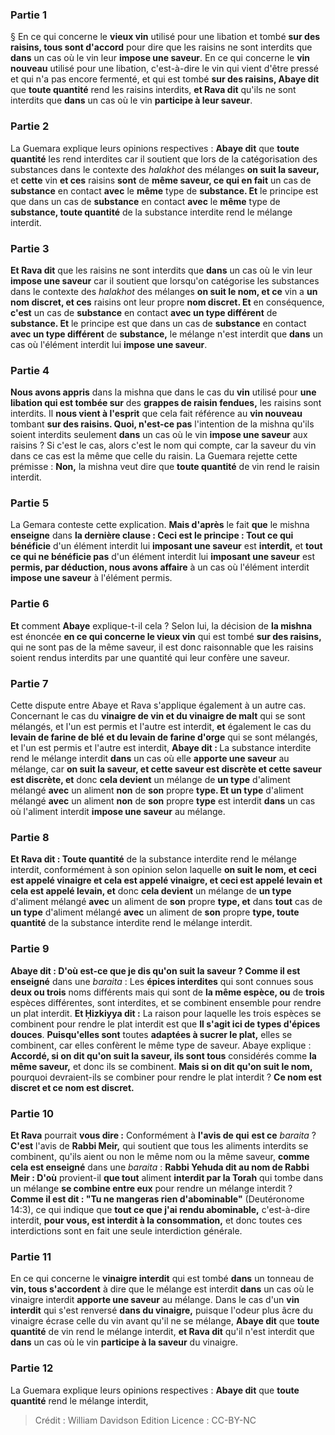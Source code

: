 
### Partie 1
§ En ce qui concerne le <b>vieux vin</b> utilisé pour une libation et tombé <b>sur des raisins, tous sont d'accord</b> pour dire que les raisins ne sont interdits que <b>dans</b> un cas où le vin leur <b>impose une saveur</b>. En ce qui concerne le <b>vin nouveau</b> utilisé pour une libation, c'est-à-dire le vin qui vient d'être pressé et qui n'a pas encore fermenté, et qui est tombé <b>sur des raisins, Abaye dit</b> que <b>toute quantité</b> rend les raisins interdits, <b>et Rava dit</b> qu'ils ne sont interdits que <b>dans</b> un cas où le vin <b>participe à leur saveur</b>.

### Partie 2
La Guemara explique leurs opinions respectives : <b>Abaye dit</b> que <b>toute quantité</b> les rend interdites car il soutient que lors de la catégorisation des substances dans le contexte des <i>halakhot</i> des mélanges <b>on suit la saveur, </b> et <b>cette</b> vin <b>et ces</b> raisins <b>sont</b> de <b>même saveur, ce qui en fait</b> un cas de <b>substance</b> en contact <b>avec</b> le <b>même</b> type de <b>substance. Et</b> le principe est que dans un cas de <b>substance</b> en contact <b>avec</b> le <b>même</b> type de <b>substance, toute quantité</b> de la substance interdite rend le mélange interdit.

### Partie 3
<b>Et Rava dit</b> que les raisins ne sont interdits que <b>dans</b> un cas où le vin leur <b>impose une saveur</b> car il soutient que lorsqu'on catégorise les substances dans le contexte des <i>halakhot</i> des mélanges <b>on suit le nom, et ce</b> vin a <b>un nom discret, et ces</b> raisins ont leur propre <b>nom discret. Et</b> en conséquence, <b>c'est</b> un cas de <b>substance</b> en contact <b>avec un type différent</b> de <b>substance. Et</b> le principe est que dans un cas de <b>substance</b> en contact <b>avec un type différent</b> de <b>substance,</b> le mélange n'est interdit que <b>dans</b> un cas où l'élément interdit lui <b>impose une saveur</b>.

### Partie 4
<b>Nous avons appris</b> dans la mishna que dans le cas du <b>vin</b> utilisé pour <b>une libation qui est tombée sur</b> des <b>grappes de raisin fendues,</b> les raisins sont interdits. Il <b>nous vient à l'esprit</b> que cela fait référence au <b>vin nouveau</b> tombant <b>sur des raisins. Quoi, n'est-ce pas</b> l'intention de la mishna qu'ils soient interdits seulement <b>dans</b> un cas où le vin <b>impose une saveur</b> aux raisins ? Si c'est le cas, alors c'est le nom qui compte, car la saveur du vin dans ce cas est la même que celle du raisin. La Guemara rejette cette prémisse : <b>Non,</b> la mishna veut dire que <b>toute quantité</b> de vin rend le raisin interdit.

### Partie 5
La Gemara conteste cette explication. <b>Mais d'après</b> le fait <b>que</b> le mishna <b>enseigne</b> dans <b>la dernière clause : Ceci est le principe : Tout ce qui bénéficie</b> d'un élément interdit lui <b>imposant une saveur</b> est <b>interdit,</b> et <b>tout ce qui ne bénéficie pas</b> d'un élément interdit lui <b>imposant une saveur</b> est <b>permis, par déduction, nous avons affaire</b> à un cas où l'élément interdit <b>impose une saveur</b> à l'élément permis.

### Partie 6
<b>Et</b> comment <b>Abaye</b> explique-t-il cela ? Selon lui, la décision de <b>la mishna</b> est énoncée <b>en ce qui concerne le vieux vin</b> qui est tombé <b>sur des raisins,</b> qui ne sont pas de la même saveur, il est donc raisonnable que les raisins soient rendus interdits par une quantité qui leur confère une saveur.

### Partie 7
Cette dispute entre Abaye et Rava s'applique également à un autre cas. Concernant le cas du <b>vinaigre de vin et du vinaigre de malt</b> qui se sont mélangés, et l'un est permis et l'autre est interdit, <b>et</b> également le cas du <b>levain de farine de blé</b> <b>et du levain de farine d'orge</b> qui se sont mélangés, et l'un est permis et l'autre est interdit, <b>Abaye dit : </b> La substance interdite rend le mélange interdit <b>dans</b> un cas où elle <b>apporte une saveur</b> au mélange, car <b>on suit la saveur, et cette saveur est discrète et cette saveur est discrète, et</b> donc <b>cela devient</b> un mélange de <b>un type</b> d'aliment mélangé <b>avec</b> un aliment <b>non</b> de <b>son</b> propre <b>type. Et un type</b> d'aliment mélangé <b>avec</b> un aliment <b>non</b> de <b>son</b> propre <b>type</b> est interdit <b>dans</b> un cas où l'aliment interdit <b>impose une saveur</b> au mélange.

### Partie 8
<b>Et Rava dit : Toute quantité</b> de la substance interdite rend le mélange interdit, conformément à son opinion selon laquelle <b>on suit le nom, et ceci est appelé vinaigre et cela est appelé vinaigre, et ceci est appelé levain et cela est appelé levain, et</b> donc <b>cela devient</b> un mélange de <b>un type</b> d'aliment mélangé <b>avec</b> un aliment de <b>son</b> propre <b>type, et</b> dans <b>tout</b> cas de <b>un type</b> d'aliment mélangé <b>avec</b> un aliment de <b>son</b> propre <b>type, toute quantité</b> de la substance interdite rend le mélange interdit.

### Partie 9
<b>Abaye dit : D'où est-ce que je dis qu'on suit la saveur ? Comme il est enseigné</b> dans une <i>baraita</i> : Les <b>épices interdites</b> qui sont connues sous <b>deux ou trois</b> noms différents mais qui sont</b> de <b>la même espèce, ou</b> de <b>trois</b> espèces différentes, sont interdites, et se combinent</b> ensemble pour rendre un plat interdit. <b>Et Ḥizkiyya dit :</b> La raison pour laquelle les trois espèces se combinent pour rendre le plat interdit est que <b>Il s'agit ici de types d'épices douces</b>. <b>Puisqu'elles sont</b> toutes <b>adaptées à sucrer le plat,</b> elles se combinent, car elles confèrent le même type de saveur. Abaye explique : <b>Accordé, si on dit qu'on suit la saveur, ils sont tous</b> considérés comme <b>la même saveur,</b> et donc ils se combinent. <b>Mais si on dit qu'on suit le nom,</b> pourquoi devraient-ils se combiner pour rendre le plat interdit ? <b>Ce nom est discret et ce nom est discret.</b>

### Partie 10
<b>Et Rava</b> pourrait <b>vous dire :</b> Conformément à <b>l'avis de qui</b> <b>est ce</b> <i>baraita</i> ? <b>C'est</b> l'avis de <b>Rabbi Meir,</b> qui soutient que tous les aliments interdits se combinent, qu'ils aient ou non le même nom ou la même saveur, <b>comme cela est enseigné</b> dans une <i>baraita</i> : <b>Rabbi Yehuda dit au nom de Rabbi Meir : D'où</b> provient-il <b>que tout</b> aliment <b>interdit par la Torah</b> qui tombe dans un mélange <b>se combine entre eux</b> pour rendre un mélange interdit ? <b>Comme il est dit : "Tu ne mangeras rien d'abominable"</b> (Deutéronome 14:3), ce qui indique que <b>tout ce que j'ai rendu abominable,</b> c'est-à-dire interdit, <b>pour vous, est interdit à la consommation,</b> et donc toutes ces interdictions sont en fait une seule interdiction générale.

### Partie 11
En ce qui concerne le <b>vinaigre interdit</b> qui est tombé <b>dans</b> un tonneau de <b>vin, tous s'accordent</b> à dire que le mélange est interdit <b>dans</b> un cas où le vinaigre interdit <b>apporte une saveur</b> au mélange. Dans le cas d'un <b>vin interdit</b> qui s'est renversé <b>dans du vinaigre,</b> puisque l'odeur plus âcre du vinaigre écrase celle du vin avant qu'il ne se mélange, <b>Abaye dit</b> que <b>toute quantité</b> de vin rend le mélange interdit, <b>et Rava dit</b> qu'il n'est interdit que <b>dans</b> un cas où le vin <b>participe à la saveur</b> du vinaigre.

### Partie 12
La Guemara explique leurs opinions respectives : <b>Abaye dit</b> que <b>toute quantité</b> rend le mélange interdit,

>Crédit : William Davidson Edition
>Licence : CC-BY-NC